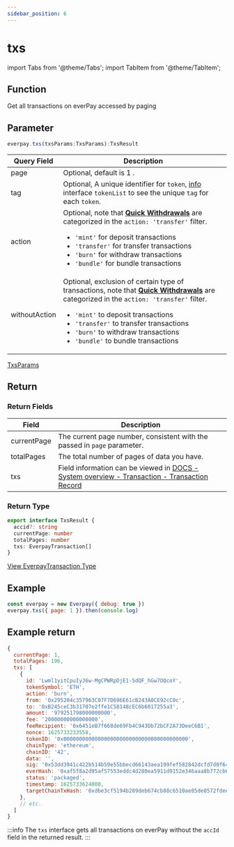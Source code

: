 ```yaml
---
sidebar_position: 6
---
```


# txs

import Tabs from '@theme/Tabs';
import TabItem from '@theme/TabItem';

## Function

Get all transactions on everPay accessed by paging

## Parameter

```ts
everpay.txs(txsParams:TxsParams):TxsResult
```

<Tabs>
<TabItem value="field" label="Parameters" default>

|Query Field|Description|
|---|---|
|page|Optional, default is 1 .|
|tag|Optional, A unique identifier for `token`, [info](./info.md) interface `tokenList` to see the unique `tag` for each `token`.|
|action|Optional, note that **[Quick Withdrawals](../../../dive/withdraw#quick-withdrawal)** are categorized in the `action: 'transfer'` filter. <ul><li>`'mint'` for deposit transactions</li><li>`'transfer'` for transfer transactions</li><li>`'burn'` for withdraw transactions</li><li>`'bundle'` for bundle transactions</li></ul>|
|withoutAction|Optional, exclusion of certain type of transactions, note that **[Quick Withdrawals](../../../dive/withdraw#quick-withdrawal)** are categorized in the `action: 'transfer'` filter. <ul><li>`'mint'` to deposit transactions</li><li>`'transfer'` to transfer transactions</li><li>`'burn'` to withdraw transactions</li><li>`'bundle'` to bundle transactions</li></ul>|

</TabItem>
<TabItem value="type" label="Type" default>

[TxsParams](../types#txsparams)

</TabItem>
</Tabs>

## Return

<Tabs>
<TabItem value="field" label="Return Field" default>

### Return Fields

|Field|Description|
|---|---|
|currentPage|The current page number, consistent with the passed in `page` parameter.|
|totalPages|The total number of pages of data you have.|
|txs|Field information can be viewed in [DOCS - System overview - Transaction - Transaction Record](../../../dive/transaction#transaction-record)|

</TabItem>
<TabItem value="type" label="Return Type">

### Return Type

```ts
export interface TxsResult {
  accid?: string
  currentPage: number
  totalPages: number
  txs: EverpayTransaction[]
}
```

[View EverpayTransaction Type](../types.md#everpaytransaction)

</TabItem>
</Tabs>

## Example

```js
const everpay = new Everpay({ debug: true })
everpay.txs({ page: 1 }).then(console.log)
```

## Example return

```js
{
  currentPage: 1,
  totalPages: 196,
  txs: [
    {
      id: 'Lwml1yitCpuIyJ6w-MgCPWRpDjE1-5dQF_hGw7OQcoY',
      tokenSymbol: 'ETH',
      action: 'burn',
      from: '0x295204c357963C07F7D696E61cB243A0CE92cC0c',
      to: '0xB245ceC3b31707e2ffe1C58148cEC6b6017255a3',
      amount: '979251798000000000',
      fee: '20000000000000000',
      feeRecipient: '0x6451eB7f668de69Fb4C943Db72bCF2A73DeeC6B1',
      nonce: 1625733233558,
      tokenID: '0x0000000000000000000000000000000000000000',
      chainType: 'ethereum',
      chainID: '42',
      data: '',
      sig: '0x53dd3941c422b514b59e55bbecd66143aea199fef582842dcfd7d0f64aad4cf21f0e95fcc2346a44bc027e1a0ef474960d51b5745a6e9685930a14920d2b1afa1b',
      everHash: '0xaf5f8a2d95af57553eddc4d280ea5911d9152e346aaa8b772cb61db05ea05590',
      status: 'packaged',
      timestamp: 1625733624000,
      targetChainTxHash: '0xdbe3cf5194b289deb674cb88c6510ae85de0572fdeefd83d0cd1dbdaf8f9d94e'
    },
    // etc.
  ]
}
```

:::info
The `txs` interface gets all transactions on everPay without the `accId` field in the returned result.
:::
